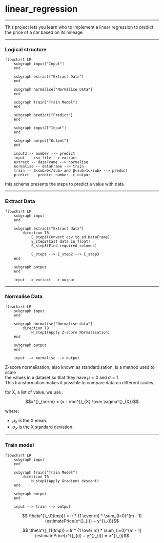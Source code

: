 
# linear_regression

---

This project lets you learn who to implement a linear regression to predict \
the price of a car  based on its mileage.

---
### Logical structure
```mermaid
flowchart LR
    subgraph input["Input"]
    end
    
    subgraph extract["Extract Data"]
    end
    
    subgraph normalise["Normalise Data"]
    end
    
    subgraph train["Train Model"]
    end
    
    subgraph predict["Predict"]
    end
    
    subgraph input2["Input"]
    end
    
    subgraph output["Output"]
    end

    input2 -- number --> predict
    input -- csv file --> extract
    extract -- dataFrame --> normalise
    normalise -- dataFrame --> train
    train -- β<sub>0</sub> and β<sub>1</sub> --> predict
    predict -- predict number--> output
```
this schema presents the steps to predict a value with data.

---
### Extract Data
```mermaid
flowchart LR
    subgraph input
    end
    
    subgraph extract["Extract data"]
        direction TB
            E_step1(Convert csv to pd.DataFrame)
            E_step2(Cast data in float)
            E_step3(Find required columns)
            
            E_step1 --> E_step2 --> E_step3
    end
    
    subgraph output
    end
    
    input --> extract --> output
```

---
### Normalise Data
```mermaid
flowchart LR
    subgraph input
    end
    
    subgraph normalise["Normalise data"]
        direction TB
            N_step1(Apply Z-score Normalisation)
    end
    
    subgraph output
    end
    
    input --> normalise --> output
```

Z-score normalisation, also known as standardisation, is a method used to scale \
the values in a dataset so that they have $\mu = 0$ and $\sigma = 1$. \
This transformation makes it possible to compare data on different scales.

for X, a list of value, we use :

```math
x^{}_{norm} = {x - \mu^{}_{X} \over \sigma^{}_{X}}
```
where:
*   $\mu^{}_{X}$ is the X mean.
*   $\sigma^{}_{X}$  is the X standard deviation.

---
### Train model
```mermaid
flowchart LR
    subgraph input
    end
    
    subgraph train["Train Model"]
        direction TB
            N_step1(Apply Gradient descent)
    end
    
    subgraph output
    end
    
    input --> train --> output
```

```math
    \theta^{}_{0(tmp)} = lr * {1 \over m} * \sum_{i=0}^{m - 1} (estimatePrice(x^{}_{i}) − y^{}_{i})
```
```math
    \theta^{}_{1(tmp)} =  lr * {1 \over m}  * \sum_{i=0}^{m - 1} (estimatePrice(x^{}_{i}) − y^{}_{i}) ∗ x^{}_{i}
```
